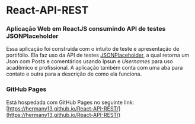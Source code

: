 # React-API-REST

### Aplicação Web em ReactJS consumindo API de testes JSONPlaceholder

Essa aplicação foi construida com o intuito de teste e apresentação de portifólio. Ela faz uso da API de testes [JSONPlaceholder](https://jsonplaceholder.typicode.com), a qual retorna um Json com Posts e comentários usando Ipsun e _Usernames_ para uso acadêmico e profissional. A aplicação também conta com uma aba para contato e outra para a descrição de como ela funciona. 

### GitHub Pages
  Está hospedada com GitHub Pages no seguinte link: [https://hermany13.github.io/React-API-REST/](https://hermany13.github.io/React-API-REST/)
